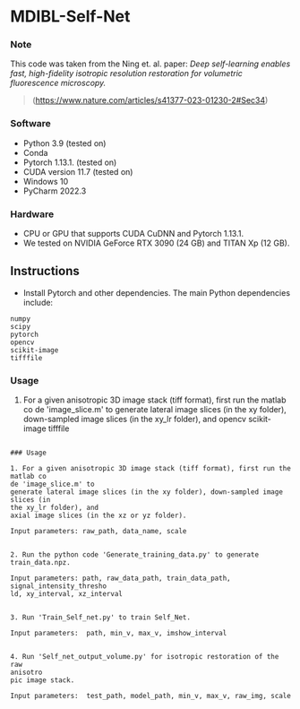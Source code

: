 # MDIBL-Self-Net

### Note
This code was taken from the Ning et. al. paper: *Deep self-learning 
enables fast, high-fidelity isotropic resolution restoration for 
volumetric fluorescence microscopy.* 

>(https://www.nature.com/articles/s41377-023-01230-2#Sec34)

### Software

- Python 3.9 (tested on)
- Conda
- Pytorch 1.13.1. (tested on)
- CUDA version 11.7 (tested on)
- Windows 10
- PyCharm 2022.3

### Hardware

- CPU or  GPU that supports CUDA CuDNN and  Pytorch 1.13.1.
- We tested on NVIDIA GeForce RTX 3090 (24 GB) and TITAN Xp (12 GB).

## Instructions

- Install Pytorch and other dependencies. The main Python dependencies 
include:

```
numpy
scipy
pytorch
opencv
scikit-image
tifffile
```

### Usage

1. For a given anisotropic 3D image stack (tiff format), first run the 
matlab co
de 'image_slice.m' to
generate lateral image slices (in the xy folder), down-sampled image 
slices (in
the xy_lr folder), and
opencv
scikit-image
tifffile
```

### Usage

1. For a given anisotropic 3D image stack (tiff format), first run the 
matlab co
de 'image_slice.m' to
generate lateral image slices (in the xy folder), down-sampled image 
slices (in
the xy_lr folder), and
axial image slices (in the xz or yz folder).

Input parameters: raw_path, data_name, scale


2. Run the python code 'Generate_training_data.py' to generate 
train_data.npz.

Input parameters: path, raw_data_path, train_data_path, 
signal_intensity_thresho
ld, xy_interval, xz_interval


3. Run 'Train_Self_net.py' to train Self_Net.

Input parameters:  path, min_v, max_v, imshow_interval


4. Run 'Self_net_output_volume.py' for isotropic restoration of the raw 
anisotro
pic image stack.

Input parameters:  test_path, model_path, min_v, max_v, raw_img, scale

